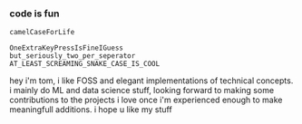 ### code is fun

```
camelCaseForLife

OneExtraKeyPressIsFineIGuess
but_seriously_two_per_seperator
AT_LEAST_SCREAMING_SNAKE_CASE_IS_COOL
```

hey i'm tom, i like FOSS and elegant implementations of technical concepts. i mainly do ML and data science stuff, looking forward to making some contributions to the projects i love once i'm experienced enough to make meaningfull additions. i hope u like my stuff

